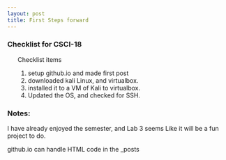 ```yaml
---
layout: post
title: First Steps forward
---
```

<h3>Checklist for CSCI-18</h3>
<ol>
     <dt>Checklist items
          <ol type="1">
               <li>setup github.io and made first post</li>
               <li>downloaded kali Linux, and virtualbox.</li>
               <li>installed it to a VM of Kali to virtualbox.</li>
               <li>Updated the OS, and checked for SSH.</li>
          </ol>
     </dt>
</ol>

<h3>Notes:</h3>
<p>I have already enjoyed the semester, and Lab 3 seems Like it will be a fun project to do.</p>
<p>github.io can handle HTML code in the _posts</p>
